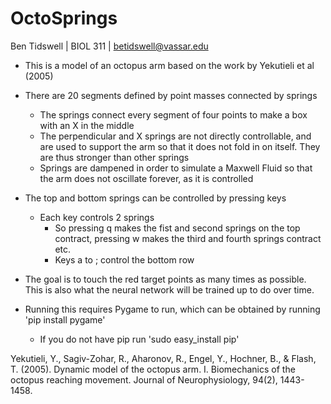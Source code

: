 # OctoSprings
Ben Tidswell | BIOL 311 | betidswell@vassar.edu

* This is a model of an octopus arm based on the work by Yekutieli et al (2005)

* There are 20 segments defined by point masses connected by springs
	* The springs connect every segment of four points to make a box with an X in the middle
	* The perpendicular and X springs are not directly controllable, and are used to support the arm so that it does not fold in on itself. They are thus stronger than other springs
	* Springs are dampened in order to simulate a Maxwell Fluid so that the arm does not oscillate forever, as it is controlled

* The top and bottom springs can be controlled by pressing keys
	* Each key controls 2 springs
		* So pressing q makes the fist and second springs on the top contract, pressing w makes the third and fourth springs contract etc.
		* Keys a to ; control the bottom row

* The goal is to touch the red target points as many times as possible. This is also what the neural network will be trained up to do over time. 

* Running this requires Pygame to run, which can be obtained by running 'pip install pygame'
	* If you do not have pip run 'sudo easy_install pip'


Yekutieli, Y., Sagiv-Zohar, R., Aharonov, R., Engel, Y., Hochner, B., & Flash, T. (2005). Dynamic model of the octopus arm. I. Biomechanics of the octopus reaching movement. Journal of Neurophysiology, 94(2), 1443-1458.

		
